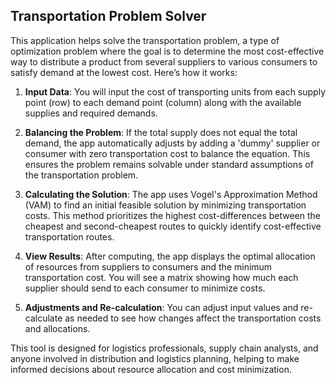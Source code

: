 ## Transportation Problem Solver

This application helps solve the transportation problem, a type of optimization problem where the goal is to determine the most cost-effective way to distribute a product from several suppliers to various consumers to satisfy demand at the lowest cost. Here’s how it works:

1. **Input Data**: You will input the cost of transporting units from each supply point (row) to each demand point (column) along with the available supplies and required demands.

2. **Balancing the Problem**: If the total supply does not equal the total demand, the app automatically adjusts by adding a 'dummy' supplier or consumer with zero transportation cost to balance the equation. This ensures the problem remains solvable under standard assumptions of the transportation problem.

3. **Calculating the Solution**: The app uses Vogel's Approximation Method (VAM) to find an initial feasible solution by minimizing transportation costs. This method prioritizes the highest cost-differences between the cheapest and second-cheapest routes to quickly identify cost-effective transportation routes.

4. **View Results**: After computing, the app displays the optimal allocation of resources from suppliers to consumers and the minimum transportation cost. You will see a matrix showing how much each supplier should send to each consumer to minimize costs.

5. **Adjustments and Re-calculation**: You can adjust input values and re-calculate as needed to see how changes affect the transportation costs and allocations.

This tool is designed for logistics professionals, supply chain analysts, and anyone involved in distribution and logistics planning, helping to make informed decisions about resource allocation and cost minimization.
